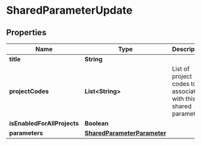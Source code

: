 

# SharedParameterUpdate


## Properties

| Name | Type | Description | Notes |
|------------ | ------------- | ------------- | -------------|
|**title** | **String** |  |  [optional] |
|**projectCodes** | **List&lt;String&gt;** | List of project codes to associate with this shared parameter |  [optional] |
|**isEnabledForAllProjects** | **Boolean** |  |  [optional] |
|**parameters** | [**SharedParameterParameter**](SharedParameterParameter.md) |  |  [optional] |



